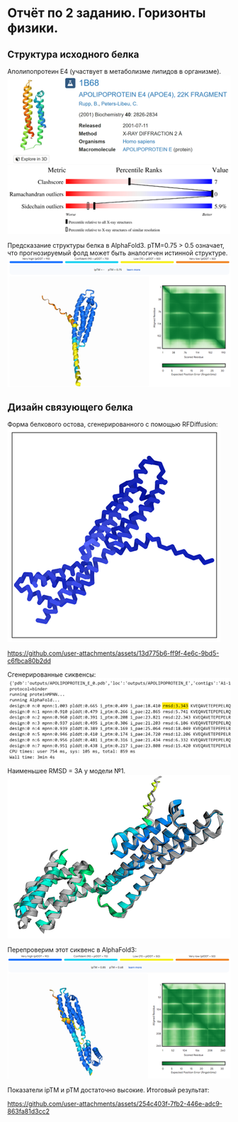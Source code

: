 # Отчёт по 2 заданию. Горизонты физики.

## Структура исходного белка
Aполипопротеин E4 (участвует в метаболизме липидов в организме).
![image1](/media/APOLIPOPROTEIN%20E.png)
![image1](/media/1b68_multipercentile_validation.png)

Предсказание структуры белка в AlphaFold3. pTM=0.75 > 0.5 означает, что прогнозируемый фолд может быть аналогичен истинной структуре.
![image1](/media/AF3_1.png)

## Дизайн связующего белка

Форма белкового остова, сгенерированного с помощью RFDiffusion:
![image1](/media/RFdiffusion_result.png)

https://github.com/user-attachments/assets/13d775b6-ff9f-4e6c-9bd5-c6fbca80b2dd

Сгенерированные сиквенсы:
![image1](/media/best_model.png)

Наименьшее RMSD = 3A у модели №1.
![image1](/media/Comparison.png)

Перепроверим этот сиквенс в AlphaFold3:
![image1](/media/AF3_2.png)

Показатели ipTM и pTM достаточно высокие.
Итоговый результат:

https://github.com/user-attachments/assets/254c403f-7fb2-446e-adc9-863fa81d3cc2


